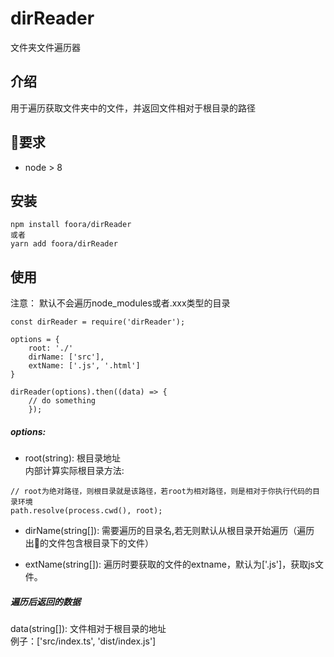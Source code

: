 # dirReader
文件夹文件遍历器

## 介绍
用于遍历获取文件夹中的文件，并返回文件相对于根目录的路径

## 要求
- node > 8 

## 安装
```
npm install foora/dirReader
或者
yarn add foora/dirReader
```

## 使用
注意： 默认不会遍历node_modules或者.xxx类型的目录
```
const dirReader = require('dirReader');

options = {
    root: './'
    dirName: ['src'],
    extName: ['.js', '.html']
}

dirReader(options).then((data) => {
    // do something
    });
```

##### options:
- root(string): 根目录地址      
内部计算实际根目录方法:
```
// root为绝对路径，则根目录就是该路径，若root为相对路径，则是相对于你执行代码的目录环境
path.resolve(process.cwd(), root);
```
- dirName(string[]): 需要遍历的目录名,若无则默认从根目录开始遍历（遍历出的文件包含根目录下的文件）

- extName(string[]): 遍历时要获取的文件的extname，默认为['.js']，获取js文件。

##### 遍历后返回的数据
data(string[]): 文件相对于根目录的地址      
例子：['src/index.ts', 'dist/index.js']